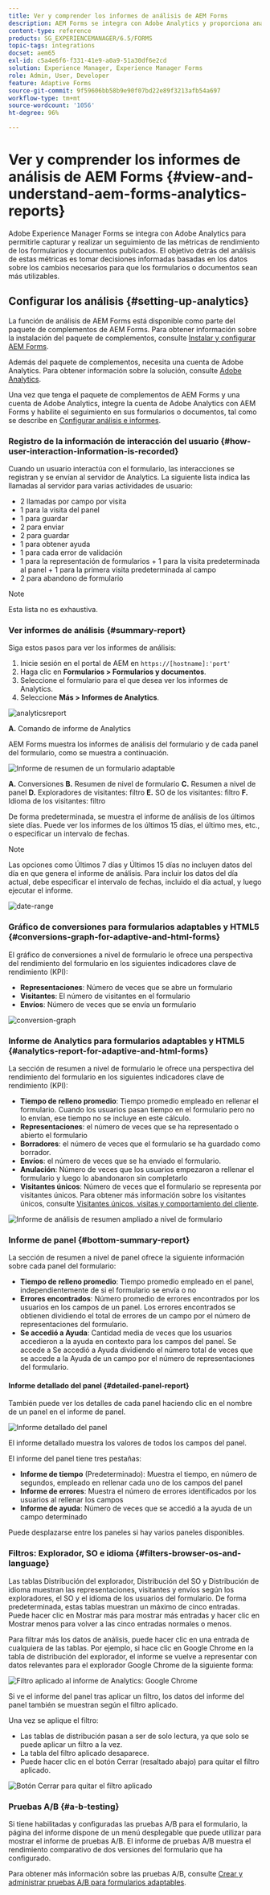 ```yaml
---
title: Ver y comprender los informes de análisis de AEM Forms
description: AEM Forms se integra con Adobe Analytics y proporciona análisis resumidos y detallados sobre los formularios adaptables publicados.
content-type: reference
products: SG_EXPERIENCEMANAGER/6.5/FORMS
topic-tags: integrations
docset: aem65
exl-id: c5a4e6f6-f331-41e9-a0a9-51a30df6e2cd
solution: Experience Manager, Experience Manager Forms
role: Admin, User, Developer
feature: Adaptive Forms
source-git-commit: 9f59606bb58b9e90f07bd22e89f3213afb54a697
workflow-type: tm+mt
source-wordcount: '1056'
ht-degree: 96%

---
```


# Ver y comprender los informes de análisis de AEM Forms {#view-and-understand-aem-forms-analytics-reports}

Adobe Experience Manager Forms se integra con Adobe Analytics para permitirle capturar y realizar un seguimiento de las métricas de rendimiento de los formularios y documentos publicados. El objetivo detrás del análisis de estas métricas es tomar decisiones informadas basadas en los datos sobre los cambios necesarios para que los formularios o documentos sean más utilizables.

## Configurar los análisis {#setting-up-analytics}

La función de análisis de AEM Forms está disponible como parte del paquete de complementos de AEM Forms. Para obtener información sobre la instalación del paquete de complementos, consulte [Instalar y configurar AEM Forms](../../forms/using/installing-configuring-aem-forms-osgi.md).

Además del paquete de complementos, necesita una cuenta de Adobe Analytics. Para obtener información sobre la solución, consulte [Adobe Analytics](https://www.adobe.com/es/solutions/digital-analytics.html).

Una vez que tenga el paquete de complementos de AEM Forms y una cuenta de Adobe Analytics, integre la cuenta de Adobe Analytics con AEM Forms y habilite el seguimiento en sus formularios o documentos, tal como se describe en [Configurar análisis e informes](../../forms/using/configure-analytics-forms-documents.md).

### Registro de la información de interacción del usuario {#how-user-interaction-information-is-recorded}

Cuando un usuario interactúa con el formulario, las interacciones se registran y se envían al servidor de Analytics. La siguiente lista indica las llamadas al servidor para varias actividades de usuario:

* 2 llamadas por campo por visita
* 1 para la visita del panel
* 1 para guardar
* 2 para enviar
* 2 para guardar
* 1 para obtener ayuda
* 1 para cada error de validación
* 1 para la representación de formularios + 1 para la visita predeterminada al panel + 1 para la primera visita predeterminada al campo
* 2 para abandono de formulario

>[!NOTE]
>
>Esta lista no es exhaustiva.

### Ver informes de análisis {#summary-report}

Siga estos pasos para ver los informes de análisis:

1. Inicie sesión en el portal de AEM en `https://[hostname]:'port'`
1. Haga clic en **Formularios > Formularios y documentos**.
1. Seleccione el formulario para el que desea ver los informes de Analytics.
1. Seleccione **Más > Informes de Analytics**.

![analyticsreport](assets/analyticsreport.png)

**A.** Comando de informe de Analytics

AEM Forms muestra los informes de análisis del formulario y de cada panel del formulario, como se muestra a continuación.

![Informe de resumen de un formulario adaptable](assets/analyticsdashboard_callout.png)

**A.** Conversiones **B.** Resumen de nivel de formulario **C.** Resumen a nivel de panel **D.** Exploradores de visitantes: filtro **E.** SO de los visitantes: filtro **F.** Idioma de los visitantes: filtro

De forma predeterminada, se muestra el informe de análisis de los últimos siete días. Puede ver los informes de los últimos 15 días, el último mes, etc., o especificar un intervalo de fechas.

>[!NOTE]
>
>Las opciones como Últimos 7 días y Últimos 15 días no incluyen datos del día en que genera el informe de análisis. Para incluir los datos del día actual, debe especificar el intervalo de fechas, incluido el día actual, y luego ejecutar el informe.

![date-range](assets/date-range.png)

### Gráfico de conversiones para formularios adaptables y HTML5 {#conversions-graph-for-adaptive-and-html-forms}

El gráfico de conversiones a nivel de formulario le ofrece una perspectiva del rendimiento del formulario en los siguientes indicadores clave de rendimiento (KPI):

* **Representaciones**: Número de veces que se abre un formulario
* **Visitantes**: El número de visitantes en el formulario
* **Envíos**: Número de veces que se envía un formulario

![conversion-graph](assets/conversion-graph.png)

### Informe de Analytics para formularios adaptables y HTML5 {#analytics-report-for-adaptive-and-html-forms}

La sección de resumen a nivel de formulario le ofrece una perspectiva del rendimiento del formulario en los siguientes indicadores clave de rendimiento (KPI):

* **Tiempo de relleno promedio**: Tiempo promedio empleado en rellenar el formulario. Cuando los usuarios pasan tiempo en el formulario pero no lo envían, ese tiempo no se incluye en este cálculo.
* **Representaciones**: el número de veces que se ha representado o abierto el formulario
* **Borradores**: el número de veces que el formulario se ha guardado como borrador.
* **Envíos**: el número de veces que se ha enviado el formulario.
* **Anulación**: Número de veces que los usuarios empezaron a rellenar el formulario y luego lo abandonaron sin completarlo
* **Visitantes únicos**: Número de veces que el formulario se representa por visitantes únicos. Para obtener más información sobre los visitantes únicos, consulte [Visitantes únicos, visitas y comportamiento del cliente](https://helpx.adobe.com/es/analytics/kb/unique-visitors-visitor-behavior.html).

![Informe de análisis de resumen ampliado a nivel de formulario](assets/analytics-report.png)

### Informe de panel {#bottom-summary-report}

La sección de resumen a nivel de panel ofrece la siguiente información sobre cada panel del formulario:

* **Tiempo de relleno promedio**: Tiempo promedio empleado en el panel, independientemente de si el formulario se envía o no
* **Errores encontrados**: Número promedio de errores encontrados por los usuarios en los campos de un panel. Los errores encontrados se obtienen dividiendo el total de errores de un campo por el número de representaciones del formulario.
* **Se accedió a Ayuda**: Cantidad media de veces que los usuarios accedieron a la ayuda en contexto para los campos del panel. Se accede a Se accedió a Ayuda dividiendo el número total de veces que se accede a la Ayuda de un campo por el número de representaciones del formulario.

#### Informe detallado del panel {#detailed-panel-report}

También puede ver los detalles de cada panel haciendo clic en el nombre de un panel en el informe de panel.

![Informe detallado del panel](assets/panel-report-detailed.png)

El informe detallado muestra los valores de todos los campos del panel.

El informe del panel tiene tres pestañas:

* **Informe de tiempo** (Predeterminado): Muestra el tiempo, en número de segundos, empleado en rellenar cada uno de los campos del panel
* **Informe de errores**: Muestra el número de errores identificados por los usuarios al rellenar los campos
* **Informe de ayuda**: Número de veces que se accedió a la ayuda de un campo determinado

Puede desplazarse entre los paneles si hay varios paneles disponibles.

### Filtros: Explorador, SO e idioma {#filters-browser-os-and-language}

Las tablas Distribución del explorador, Distribución del SO y Distribución de idioma muestran las representaciones, visitantes y envíos según los exploradores, el SO y el idioma de los usuarios del formulario. De forma predeterminada, estas tablas muestran un máximo de cinco entradas. Puede hacer clic en Mostrar más para mostrar más entradas y hacer clic en Mostrar menos para volver a las cinco entradas normales o menos.

Para filtrar más los datos de análisis, puede hacer clic en una entrada de cualquiera de las tablas. Por ejemplo, si hace clic en Google Chrome en la tabla de distribución del explorador, el informe se vuelve a representar con datos relevantes para el explorador Google Chrome de la siguiente forma:

![Filtro aplicado al informe de Analytics: Google Chrome &#x200B;](assets/filter-1.png)

Si ve el informe del panel tras aplicar un filtro, los datos del informe del panel también se muestran según el filtro aplicado.

Una vez se aplique el filtro:

* Las tablas de distribución pasan a ser de solo lectura, ya que solo se puede aplicar un filtro a la vez.
* La tabla del filtro aplicado desaparece.
* Puede hacer clic en el botón Cerrar (resaltado abajo) para quitar el filtro aplicado.

![Botón Cerrar para quitar el filtro aplicado](assets/close-filter.png)

### Pruebas A/B {#a-b-testing}

Si tiene habilitadas y configuradas las pruebas A/B para el formulario, la página del informe dispone de un menú desplegable que puede utilizar para mostrar el informe de pruebas A/B. El informe de pruebas A/B muestra el rendimiento comparativo de dos versiones del formulario que ha configurado.

Para obtener más información sobre las pruebas A/B, consulte [Crear y administrar pruebas A/B para formularios adaptables](../../forms/using/ab-testing-adaptive-forms.md).

